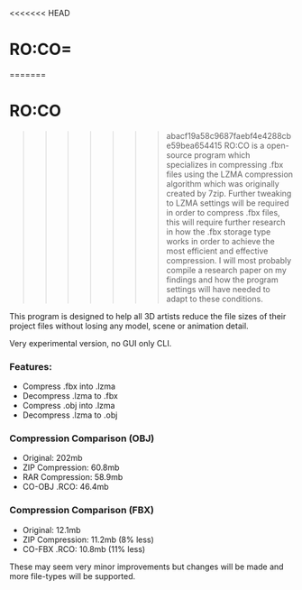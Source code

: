 <<<<<<< HEAD
# RO:CO=
=======
# RO:CO
>>>>>>> abacf19a58c9687faebf4e4288cbe59bea654415
RO:CO is a open-source program which specializes in compressing .fbx files using the LZMA compression algorithm which was originally created by 7zip. Further tweaking to LZMA settings will be required in order to compress .fbx files, this will require further research in how the .fbx storage type works in order to achieve the most efficient and effective compression. I will most probably compile a research paper on my findings and how the program settings will have needed to adapt to these conditions.

This program is designed to help all 3D artists reduce the file sizes of their project files without losing any model, scene or animation detail.

Very experimental version, no GUI only CLI.

### Features:
- Compress .fbx into .lzma
- Decompress .lzma to .fbx
- Compress .obj into .lzma
- Decompress .lzma to .obj


### Compression Comparison (OBJ)
- Original: 202mb
- ZIP Compression: 60.8mb 
- RAR Compression: 58.9mb
- CO-OBJ .RCO: 46.4mb

### Compression Comparison (FBX)
- Original: 12.1mb
- ZIP Compression: 11.2mb (8% less)
- CO-FBX .RCO: 10.8mb (11% less)



These may seem very minor improvements but changes will be made and more file-types will be supported.
